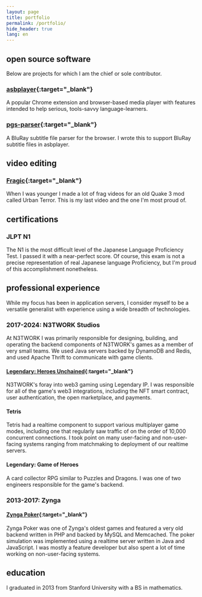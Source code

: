 ```yaml
---
layout: page
title: portfolio
permalink: /portfolio/
hide_header: true
lang: en
---
```


## open source software

Below are projects for which I am the chief or sole contributor.

### [asbplayer](https://github.com/killergerbah/asbplayer){:target="_blank"}

A popular Chrome extension and browser-based media player with features intended to help serious, tools-savvy language-learners.

### [pgs-parser](https://github.com/killergerbah/pgs-parser){:target="_blank"}

A BluRay subtitle file parser for the browser. I wrote this to support BluRay subtitle files in asbplayer.

## video editing

### [Fragic](https://www.youtube.com/watch?v=jqyDE1xfqWo){:target="_blank"}

When I was younger I made a lot of frag videos for an old Quake 3 mod called Urban Terror. This is my last video and the one I'm most proud of.

## certifications

### JLPT N1

The N1 is the most difficult level of the Japanese Language Proficiency Test. I passed it with a near-perfect score. Of course, this exam is not a precise representation of real Japanese language Proficiency, but I'm proud of this accomplishment
nonetheless.

## professional experience

While my focus has been in application servers, I consider myself to be a versatile generalist with experience using a wide breadth of technologies.

### 2017-2024: N3TWORK Studios

At N3TWORK I was primarily responsible for designing, building, and operating the backend components of N3TWORK's games as a member of very small teams. We used Java servers backed by DynamoDB and Redis, and used Apache Thrift to communicate with game clients.

#### [Legendary: Heroes Unchained](https://www.legendaryheroesunchained.com){:target="_blank"}

N3TWORK's foray into web3 gaming using Legendary IP. I was responsible for all of the game's web3 integrations, including the NFT smart contract, user authentication, the open marketplace, and payments.

#### Tetris

Tetris had a realtime component to support various multiplayer game modes, including one that regularly saw traffic of on the order of 10,000 concurrent connections. I took point on many user-facing and non-user-facing systems ranging from matchmaking to deployment of our realtime servers.

#### Legendary: Game of Heroes

A card collector RPG similar to Puzzles and Dragons. I was one of two engineers responsible for the game's backend.

### 2013-2017: Zynga

#### [Zynga Poker](https://zyngapoker.com){:target="_blank"}

Zynga Poker was one of Zynga's oldest games and featured a very old backend written in PHP and backed by MySQL and Memcached. The poker simulation was implemented using a realtime server written in Java and JavaScript. I was mostly a feature developer but also spent a lot of time working on non-user-facing systems.

## education

I graduated in 2013 from Stanford University with a BS in mathematics.

